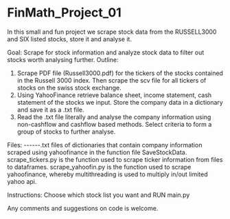 # FinMath_Project_01
In this small and fun project we scrape stock data from the RUSSELL3000 and SIX listed stocks, store it and analyse it.

Goal: Scrape for stock information and analyze stock data to filter out stocks worth analysing further.
Outline: 
1. Scrape PDF file (Russell3000.pdf) for the tickers of the stocks contained in the Russell 3000 index. Then scrape the scv file for all tickers of stocks on the swiss stock exchange.  
2. Using YahooFinance retrieve balance sheet, income statement, cash statement of the stocks we input. Store the company data in a dictionary and save it as a .txt file.
3. Read the .txt file literally and analyse the company information using non-cashflow and cashflow based methods. Select criteria to form a group of stocks to further analyse. 

Files: 
------.txt files of dictionaries that contain company information scraped using yahoofinance in the function file SaveStockData.
scrape_tickers.py is the function used to scrape ticker information from files to dataframes.
scrape_yahoofin.py is the function used to scrape yahoofinance, whereby multithreading is used to multiply in/out limited yahoo api.

Instructions: Choose which stock list you want and RUN main.py

Any comments and suggestions on code is welcome. 